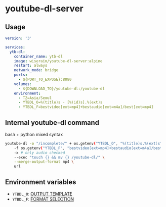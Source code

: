 # youtube-dl-server

## Usage

```yaml
version: '3'

services:
  ytb-dl:
    container_name: ytb-dl
    image: wiserain/youtube-dl-server:alpine
    restart: always
    network_mode: bridge
    ports:
      - ${PORT_TO_EXPOSE}:8080
    volumes:
      - ${DOWNLOAD_TO}/youtube-dl:/youtube-dl
    environment:
      - TZ=Asia/Seoul
      - YTBDL_O=%(title)s - [%(id)s].%(ext)s
      - YTBDL_F=bestvideo[ext=mp4]+bestaudio[ext=m4a]/best[ext=mp4]
```

## Internal youtube-dl command

bash + python mixed syntax

```bash
youtube-dl -o "/incomplete/" + os.getenv("YTBDL_O", "%(title)s.%(ext)s") \
    -f os.getenv("YTBDL_F", "bestvideo[ext=mp4]+bestaudio[ext=m4a]/best[ext=mp4]") \
    -x # only audio checked
    --exec "touch {} && mv {} /youtube-dl/" \
    --merge-output-format mp4 \
    url
```

## Environment variables

- ```YTBDL_O```: [OUTPUT TEMPLATE](https://github.com/rg3/youtube-dl#output-template)
- ```YTBDL_F```: [FORMAT SELECTION](https://github.com/rg3/youtube-dl#format-selection)

